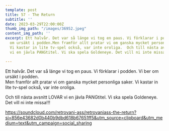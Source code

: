```yaml
---
template: post
title: 57 - The Return
subtitle: ''
date: 2023-03-29T22:00:00Z
thumb_img_path: "/images/36952.jpeg"
content_img_path: ''
excerpt: Ett halvår. Det var så länge vi tog en paus. Vi förklarar i podden. Vi ber
  om ursäkt i podden.Men framför allt pratar vi om ganska mycket personliga saker.
  Vi kastar in lite tv-spel också, var inte oroliga.  Och till nästa avsnitt LOVAR
  vi en jävla PANGtitel. Vi ska spela Goldeneye. Det vill ni inte missa!!!

---
```

Ett halvår. Det var så länge vi tog en paus. Vi förklarar i podden. Vi ber om ursäkt i podden.  
Men framför allt pratar vi om ganska mycket personliga saker. Vi kastar in lite tv-spel också, var inte oroliga.

Och till nästa avsnitt LOVAR vi en jävla PANGtitel. Vi ska spela Goldeneye. Det vill ni inte missa!!!

https://soundcloud.com/retrovani-ass/retrovaniass-the-return?si=856e43682d0b440b9dbd618b67651ff5&utm_source=clipboard&utm_medium=text&utm_campaign=social_sharing